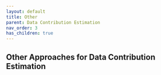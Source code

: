 ```yaml
---
layout: default
title: Other
parent: Data Contribution Estimation
nav_order: 3
has_children: true
---
```


## Other Approaches for Data Contribution Estimation